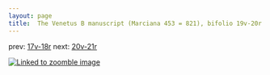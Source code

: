 ```yaml
---
layout: page
title:  The Venetus B manuscript (Marciana 453 = 821), bifolio 19v-20r
---
```


prev: [17v-18r](../17v-18r/) next: [20v-21r](../20v-21r/)



[![Linked to zoomble image](http://www.homermultitext.org/iipsrv?IIIF=/project/homer/pyramidal/deepzoom/hmt/vbbifolio/v1/vb_19v_20r.tif/full/2000,/0/default.jpg)](http://www.homermultitext.org/ict2/?urn=urn:cite2:hmt:vbbifolio.v1:vb_19v_20r)


